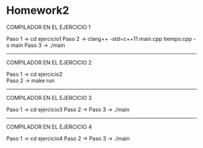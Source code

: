 # Homework2

COMPILADOR EN EL EJERCICIO 1

Paso 1 -> cd ejercicio1
Paso 2 -> clang++ -std=c++11 main.cpp tiempo.cpp -o main
Paso 3 -> ./main

------------------------------------------------

COMPILADOR EN EL EJERCICIO 2

Paso 1 -> cd ejercicio2    
Paso 2 -> make run 

------------------------------------------------

COMPILADOR EN EL EJERCICIO 3

Paso 1 -> cd ejercicio3 
Paso 2 -> 
Paso 3 -> ./main

------------------------------------------------

COMPILADOR EN EL EJERCICIO 4

Paso 1 -> cd ejercicio4
Paso 2 -> 
Paso 3 -> ./main
